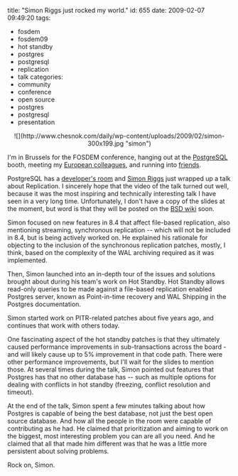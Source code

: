 title: "Simon Riggs just rocked my world."
id: 655
date: 2009-02-07 09:49:20
tags: 
- fosdem
- fosdem09
- hot standby
- postgres
- postgresql
- replication
- talk
categories: 
- community
- conference
- open source
- postgres
- postgresql
- presentation

<center>![](http://www.chesnok.com/daily/wp-content/uploads/2009/02/simon-300x199.jpg "simon")</center>

I'm in Brussels for the FOSDEM conference, hanging out at the [PostgreSQL](http://postgresql.org) booth, meeting my [European colleagues](http://postgresql.eu), and running into [friends](http://twitter.com/AE3nn).

PostgreSQL has a [developer's room](https://www.bsdwiki.de/FOSDEM_2009#Developers_room) and [Simon Riggs](http://www.linkedin.com/in/simonat2ndquadrantdotcom) just wrapped up a talk about Replication.  I sincerely hope that the video of the talk turned out well, because it was the most inspiring and technically interesting talk I have seen in a very long time. Unfortunately, I don't have a copy of the slides at the moment, but word is that they will be posted on the [BSD wiki](https://www.bsdwiki.de/FOSDEM_2009) soon.

Simon focused on new features in 8.4 that affect file-based replication, also mentioning streaming, synchronous replication -- which will not be included in 8.4, but is being actively worked on. He explained his rationale for objecting to the inclusion of the synchronous replication patches, mostly, I think, based on the complexity of the WAL archiving required as it was implemented. 

Then, Simon launched into an in-depth tour of the issues and solutions brought about during his team's work on Hot Standby. Hot Standby allows read-only queries to be made against a file-based replication enabled Postgres server, known as Point-in-time recovery and WAL Shipping in the Postgres documentation. 

Simon started work on PITR-related patches about five years ago, and continues that work with others today. 

One fascinating aspect of the hot standby patches is that they ultimately caused performance improvements in sub-transactions across the board - and will likely cause up to 5% improvement in that code path. There were other performance improvements, but I'll wait for the slides to mention those. At several times during the talk, Simon pointed out features that Postgres has that no other database has -- such as multiple options for dealing with conflicts in hot standby (freezing, conflict resolution and timeout).

At the end of the talk, Simon spent a few minutes talking about how Postgres is capable of being the best database, not just the best open source database.  And how all the people in the room were capable of contributing as he had.  He claimed that prioritization and aiming to work on the biggest, most interesting problem you can are all you need.  And he claimed that all that made him different was that he was a little more persistent about solving problems. 

Rock on, Simon.
